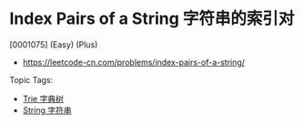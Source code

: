 # Index Pairs of a String 字符串的索引对

[0001075] (Easy) (Plus)

- https://leetcode-cn.com/problems/index-pairs-of-a-string/

Topic Tags:

- [Trie 字典树](https://leetcode-cn.com/tag/trie/)
- [String 字符串](https://leetcode-cn.com/tag/string/)
